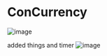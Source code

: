 # ConCurrency
![image](https://user-images.githubusercontent.com/86111861/168118511-852b84fa-c40d-401f-8613-9ad9f26d7d76.png)


added things and timer
![image](https://user-images.githubusercontent.com/86111861/168128551-48132f8b-7738-4a41-a1e0-30c0452031b3.png)
